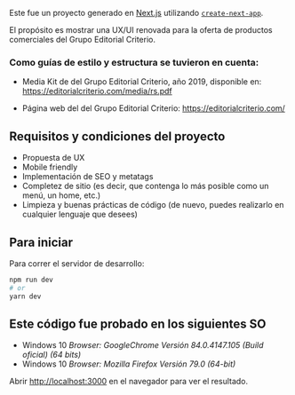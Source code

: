 Este fue un proyecto generado en [Next.js](https://nextjs.org/) utilizando [`create-next-app`](https://github.com/vercel/next.js/tree/canary/packages/create-next-app).

El propósito es mostrar una UX/UI renovada para la oferta de productos comerciales del Grupo Editorial Criterio.

### Como guías de estilo y estructura se tuvieron en cuenta:
- Media Kit de del Grupo Editorial Criterio, año 2019, disponible en:
https://editorialcriterio.com/media/rs.pdf

- Página web del del Grupo Editorial Criterio:
https://editorialcriterio.com/

## Requisitos y condiciones del proyecto
- Propuesta de UX
- Mobile friendly
- Implementación de SEO y metatags
- Completez de sitio (es decir, que contenga lo más posible como un menú, un home, etc.)
- Limpieza y buenas prácticas de código (de nuevo, puedes realizarlo en cualquier lenguaje que desees)

## Para iniciar
Para correr el servidor de desarrollo:

```bash
npm run dev
# or
yarn dev
```

## Este código fue probado en los siguientes SO
- Windows 10 *Browser: GoogleChrome Versión 84.0.4147.105 (Build oficial) (64 bits)*
- Windows 10 *Browser: Mozilla Firefox Versión 79.0 (64-bit)*

Abrir [http://localhost:3000](http://localhost:3000) en el navegador para ver el resultado.
